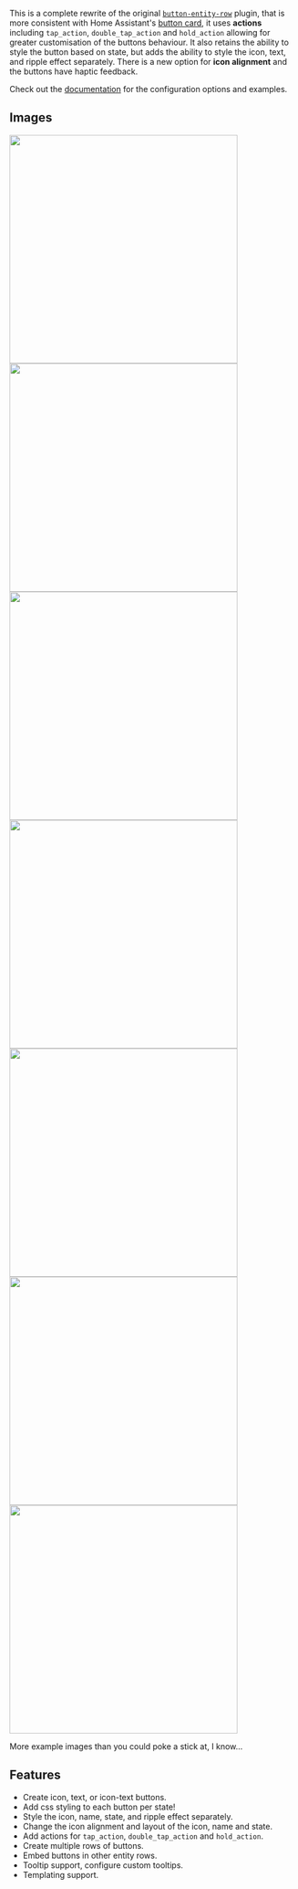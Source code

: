 This is a complete rewrite of the original [`button-entity-row`](https://github.com/custom-cards/button-entity-row) plugin, that is more consistent with Home Assistant's [button card](https://www.home-assistant.io/lovelace/button/), it uses **actions** including `tap_action`, `double_tap_action` and `hold_action` allowing for greater customisation of the buttons behaviour. It also retains the ability to style the button based on state, but adds the ability to style the icon, text, and ripple effect separately. There is a new option for **icon alignment** and the buttons have haptic feedback.

Check out the [documentation](https://github.com/jcwillox/lovelace-paper-buttons-row) for the configuration options and examples. 

## Images
<img src="https://github.com/jcwillox/lovelace-paper-buttons-row/blob/master/examples/example-5.gif?raw=true" width="400px">
<img src="https://github.com/jcwillox/lovelace-paper-buttons-row/blob/master/examples/example-3.png?raw=true" width="400px">
<img src="https://github.com/jcwillox/lovelace-paper-buttons-row/blob/master/examples/example-1.gif?raw=true" width="400px">
<img src="https://github.com/jcwillox/lovelace-paper-buttons-row/blob/master/examples/example-1-1.gif?raw=true" width="400px">
<img src="https://github.com/jcwillox/lovelace-paper-buttons-row/blob/master/examples/example-4.gif?raw=true" width="400px">
<img src="https://github.com/jcwillox/lovelace-paper-buttons-row/blob/master/examples/example-2.png?raw=true" width="400px">
<img src="https://github.com/jcwillox/lovelace-paper-buttons-row/blob/master/examples/example-embedded.png?raw=true" width="400px">

More example images than you could poke a stick at, I know...

## Features
* Create icon, text, or icon-text buttons.
* Add css styling to each button per state!
* Style the icon, name, state, and ripple effect separately.
* Change the icon alignment and layout of the icon, name and state.
* Add actions for `tap_action`, `double_tap_action` and `hold_action`.
* Create multiple rows of buttons.
* Embed buttons in other entity rows.
* Tooltip support, configure custom tooltips.
* Templating support.